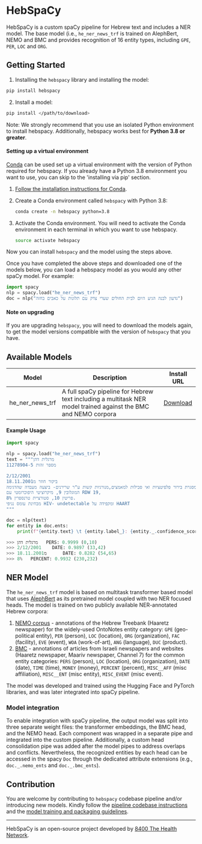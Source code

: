 # HebSpaCy

HebSpaCy is a custom spaCy pipeline for Hebrew text and includes a NER model.
The base model (i.e., `he_ner_news_trf` is trained on AlephBert, NEMO and BMC and provides recognition of 16 entity types, including `GPE`, `PER`, `LOC` and `ORG`.

## Getting Started
1. Installing the `hebspacy` library and installing the model:
```bash
pip install hebspacy
```

2. Install a model:
```bash
pip install </path/to/download>
```

Note: We strongly recommend that you use an isolated Python environment to install hebspacy.
Additionally, hebspacy works best for **Python 3.8 or greater**.

#### Setting up a virtual environment

[Conda](https://conda.io/) can be used set up a virtual environment with the
version of Python required for hebspacy.  If you already have a Python 3.8
environment you want to use, you can skip to the 'installing via pip' section.

1.  [Follow the installation instructions for Conda](https://conda.io/projects/conda/en/latest/user-guide/install/index.html?highlight=conda#regular-installation).

2.  Create a Conda environment called `hebspacy` with Python 3.8:

    ```bash
    conda create -n hebspacy python=3.8
    ```

3.  Activate the Conda environment. You will need to activate the Conda environment in each terminal in which you want to use hebspacy.

    ```bash
    source activate hebspacy
    ```

Now you can install `hebspacy` and the model using the steps above.

Once you have completed the above steps and downloaded one of the models below, you can load a hebspacy model as you would any other spaCy model. For example:
```python
import spacy
nlp = spacy.load("he_ner_news_trf")
doc = nlp("גדעון לבנה הגיע היום לבית החולים שערי צדק עם תלונות על כאבים בחזה")
```

#### Note on upgrading
If you are upgrading `hebspacy`, you will need to download the models again, to get the model versions compatible with the version of `hebspacy` that you have. 

## Available Models
| Model | Description | Install URL |
| ----- | ----------- | ----------- |
| he_ner_news_trf | A full spaCy pipeline for Hebrew text including a multitask NER model trained against the BMC and NEMO corpora| [Download](https://github.com/dkarmon/models/releases/download/he_ner_news_trf-3.2.1/he_ner_news_trf-3.2.1-py3-none-any.whl)


#### Example Usage
```python
import spacy

nlp = spacy.load("he_ner_news_trf")
text = """מרגלית דהן
מספר זהות 11278904-5

2/12/2001
ביקור חוזר מ18.11.2001
במסגרת בירור פלפיטציות ואי סבילות למאמצים,מנורגיות קשות ע"ר שרירנים- ביצעה מעבדה שהדגימה:
המוגלובין 9, מיקרוציטי היפוכרומטי עם RDW 19,
פריטין 10, סטורציית טרנספרין 8%. 
מבחינת עומס נגיפי HIV- undetectable ומקפידה על HAART
"""

doc = nlp(text)
for entity in doc.ents:
    print(f"{entity.text} \t {entity.label_}: {entity._.confidence_score:.4f} ({entity.start_char},{entity.end_char})")

>>> מרגלית דהן	 PERS: 0.9999 (0,10)
>>> 2/12/2001 	 DATE: 0.9897 (33,42)
>>> מ18.11.2001 	 DATE: 0.8282 (54,65)
>>> 8% 	 PERCENT: 0.9932 (230,232)

```
## NER Model
The `he_ner_news_trf` model is based on multitask transformer based model that uses [AlephBert](https://arxiv.org/pdf/2104.04052.pdf) as its pretrained model 
coupled with two NER focused heads. The model is trained on two publicly available NER-annotated Hebrew corpora:
1. [NEMO corpus](https://github.com/OnlpLab/NEMO-Corpus) - annotations of the Hebrew Treebank (Haaretz newspaper) for the widely-used OntoNotes entity category: `GPE` (geo-political entity), `PER` (person), `LOC` (location), `ORG` (organization), `FAC` (facility), `EVE` (event), `WOA` (work-of-art), `ANG` (language), `DUC` (product). 
2. [BMC](https://www.cs.bgu.ac.il/~elhadad/nlpproj/naama/) - annotations of articles from Israeli newspapers and websites (Haaretz newspaper, Maariv newspaper, Channel 7) for the common entity categories: `PERS` (person), `LOC` (location), `ORG` (organization), `DATE` (date), `TIME` (time), `MONEY` (money), `PERCENT` (percent), `MISC__AFF` (misc affiliation), `MISC__ENT` (misc entity),
 `MISC_EVENT` (misc event).

The model was developed and trained using the Hugging Face and PyTorch libraries, and was later integrated into spaCy pipeline. 

### Model integration
To enable integration with spaCy pipeline, the output model was split into three separate weight files: the transformer embeddings, the BMC head, and the NEMO head.
Each component was wrapped in a separate pipe and integrated into the custom pipeline. 
Additionally, a custom head consolidation pipe was added after the model pipes to address overlaps and conflicts.
Nevertheless, the recognized entities by each head can be accessed in the spacy `Doc` through the dedicated attribute extensions (e.g., `doc._.nemo_ents` and `doc._.bmc_ents`).


## Contribution
You are welcome by contributing to `hebspacy` codebase pipeline and/or introducing new models. 
Kindly follow the [pipeline codebase instructions](contribute/pipeline/README.md) and the [model training and packaging guidelines](contribute/model/README.md).


-----

HebSpaCy is an open-source project developed by [8400 The Health Network](https://www.8400thn.org/).